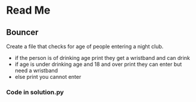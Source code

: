 # Read Me


## Bouncer

Create a file that checks for age of people entering a night club.
- if the person is of drinking age print they get a wristband and can drink
- if age is under drinking age and 18 and over print they can enter but need a wristband
- else print you cannot enter

### Code in solution.py
